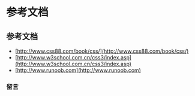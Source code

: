 # 参考文档

## 参考文档
- [http://www.css88.com/book/css/](http://www.css88.com/book/css/)
- [http://www.w3school.com.cn/css3/index.asp](http://www.w3school.com.cn/css3/index.asp)
- [http://www.runoob.com](http://www.runoob.com)

### 留言
<div class="ds-thread" data-thread-key="#docs/flex/001-0css_document" data-title="kongyixueyuan.cn" data-url="kongyixueyuan.cn"></div>

<script type="text/javascript">
var duoshuoQuery = {short_name:"liyuechun"};
	(function() {
		var ds = document.createElement('script');
		ds.type = 'text/javascript';ds.async = true;
		ds.src = (document.location.protocol == 'https:' ? 'https:' : 'http:') + '//static.duoshuo.com/embed.js';
		ds.charset = 'UTF-8';
		(document.getElementsByTagName('head')[0]
		 || document.getElementsByTagName('body')[0]).appendChild(ds);
	})();
	</script>
